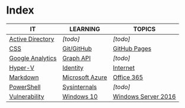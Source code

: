 # Index

|IT|LEARNING|TOPICS|
|----|---|---|
|[Active Directory](ms-windows)|*[todo]*|*[todo]*|
|[CSS](web-pages)|[Git/GitHub](coding)|[GitHub Pages](web-pages)|
|[Google Analytics](web-pages)|[Graph API](coding)|*[todo]*|
|[Hyper-V](ms-windows)|[Identity](security)|[Internet](cloud)|
|[Markdown](web-pages)|[Microsoft Azure](cloud)|[Office 365](cloud#office-365)|
|[PowerShell](coding)|[Sysinternals](ms-windows)|*[todo]*|
|[Vulnerability](security)|[Windows 10](ms-windows)|[Windows Server 2016](ms-windows)|


	



    

